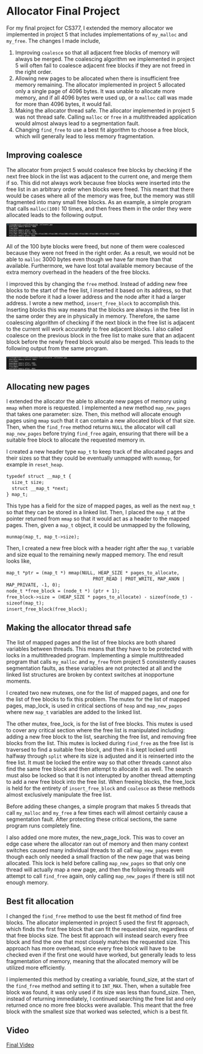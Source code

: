 
# Allocator Final Project

For my final project for CS377, I extended the memory allocator we implemented in project 5 that includes implementations of `my_malloc` and `my_free`. The changes I made include,

1. Improving `coalesce` so that all adjacent free blocks of memory will always be merged. The coalescing algorithm we implemented in project 5 will often fail to coalesce adjacent free blocks if they are not freed in the right order.
2. Allowing new pages to be allocated when there is insufficient free memory remaining. The allocator implemented in project 5 allocated only a single page of 4096 bytes. It was unable to allocate more memory, and if all 4096 bytes were used up, or a `malloc` call was made for more than 4096 bytes, it would fail.
3. Making the allocator thread safe. The allocator implemented in project 5 was not thread safe. Calling `malloc` or `free` in a multithreaded application would almost always lead to a segmentation fault.
4. Changing `find_free` to use a best fit algorithm to choose a free block, which will generally lead to less memory fragmentation.

## Improving coalesce

The allocator from project 5 would coalesce free blocks by checking if the next free block in the list was adjacent to the current one, and merge them if so. This did not always work because free blocks were inserted into the free list in an arbitrary order when blocks were freed. This meant that there would be cases where all of the memory was free, but the memory was still fragmented into many small free blocks. As an example, a simple program that calls `malloc(100)` 10 times, and then frees them in the order they were allocated leads to the following output.

![Image1.png](images/Image1.png)

All of the 100 byte blocks were freed, but none of them were coalesced because they were not freed in the right order. As a result, we would not be able to `malloc` 3000 bytes even though we have far more than that available. Furthermore, we have lost total available memory because of the extra memory overhead in the headers of the free blocks.

I improved this by changing the `free` method. Instead of adding new free blocks to the start of the free list, I inserted it based on its address, so that the node before it had a lower address and the node after it had a larger address. I wrote a new method, `insert_free_block` to accomplish this. Inserting blocks this way means that the blocks are always in the free list in the same order they are in physically in memory. Therefore, the same coalescing algorithm of checking if the next block in the free list is adjacent to the current will work accurately to free adjacent blocks. I also called coalesce on the previous block in the free list to make sure that an adjacent block before the newly freed block would also be merged. This leads to the following output from the same program.

![Image2.png](images/Image2.png)

## Allocating new pages

I extended the allocator the able to allocate new pages of memory using `mmap` when more is requested. I implemented a new method `map_new_pages` that takes one parameter: size. Then, this method will allocate enough pages using `mmap` such that it can contain a new allocated block of that size. Then, when the `find_free` method returns `NULL` the allocator will call `map_new_pages` before trying `find_free` again, ensuring that there will be a suitable free block to allocate the requested memory in.

I created a new header type `map_t` to keep track of the allocated pages and their sizes so that they could be eventually unmapped with `munmap`, for example in `reset_heap`. 
```
typedef struct __map_t {
  size_t size;
  struct __map_t *next;
} map_t;
```
This type has a field for the size of mapped pages, as well as the next `map_t` so that they can be stored in a linked list. Then, I placed the `map_t` at the pointer returned from `mmap` so that it would act as a header to the mapped pages. Then, given a `map_t` object, it could be unmapped by the following,
```
munmap(map_t, map_t->size);
```
Then, I created a new free block with a header right after the `map_t` variable and size equal to the remaining newly mapped memory. The end result looks like,
```
map_t *ptr = (map_t *) mmap(NULL, HEAP_SIZE * pages_to_allocate, 
                                PROT_READ | PROT_WRITE, MAP_ANON | MAP_PRIVATE, -1, 0);
node_t *free_block = (node_t *) (ptr + 1);
free_block->size = (HEAP_SIZE * pages_to_allocate) - sizeof(node_t) - sizeof(map_t);
insert_free_block(free_block);
```

## Making the allocator thread safe

The list of mapped pages and the list of free blocks are both shared variables between threads. This means that they have to be protected with locks in a multithreaded program. Implementing a simple multithreaded program that calls `my_malloc` and `my_free` from project 5 consistently causes segmentation faults, as these variables are not protected at all and the linked list structures are broken by context switches at inopportune moments.

I created two new mutexes, one for the list of mapped pages, and one for the list of free blocks to fix this problem. The mutex for the list of mapped pages, map\_lock, is used in critical sections of `heap` and `map_new_pages` where new `map_t` variables are added to the linked list. 

The other mutex, free\_lock, is for the list of free blocks. This mutex is used to cover any critical section where the free list is manipulated including: adding a new free block to the list, searching the free list, and removing free blocks from the list. This mutex is locked during `find_free` as the free list is traversed to find a suitable free block, and then it is kept locked until halfway through `split` where its size is adjusted and it is reinserted into the free list. It must be locked the entire way so that other threads cannot also find the same free block and then attempt to allocate it as well. The search must also be locked so that it is not interupted by another thread attempting to add a new free block into the free list. When freeing blocks, the free\_lock is held for the entirety of `insert_free_block` and `coalesce` as these methods almost exclusively manipulate the free list. 

Before adding these changes, a simple program that makes 5 threads that call `my_malloc` and `my_free` a few times each will almost certainly cause a segmentation fault. After protecting these critical sections, the same program runs completely fine.

I also added one more mutex, the new\_page\_lock. This was to cover an edge case where the allocator ran out of memory and then many context switches caused many individual threads to all call `map_new_pages` even though each only needed a small fraction of the new page that was being allocated. This lock is held before calling `map_new_pages` so that only one thread will actually map a new page, and then the following threads will attempt to call `find_free` again, only calling `map_new_pages` if there is still not enough memory.

## Best fit allocation

I changed the `find_free` method to use the best fit method of find free blocks. The allocator implemented in project 5 used the first fit approach, which finds the first free block that can fit the requested size, regardless of that free blocks size. The best fit approach will instead search every free block and find the one that most closely matches the requested size. This approach has more overhead, since every free block will have to be checked even if the first one would have worked, but generally leads to less fragmentation of memory, meaning that the allocated memory will be utilized more efficiently.

I implemented this method by creating a variable, found\_size, at the start of the `find_free` method and setting it to `INT_MAX`. Then, when a suitable free block was found, it was only used if its size was less than found\_size. Then, instead of returning immediately, I continued searching the free list and only returned once no more free blocks were available. This meant that the free block with the smallest size that worked was selected, which is a best fit.

## Video

[Final Video](https://www.youtube.com/watch?v=g74KzWQnrWM)